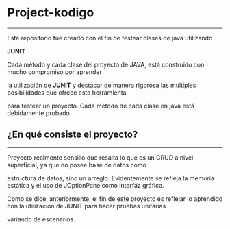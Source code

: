 ﻿# Project-kodigo
 ---

Este repositorio fue creado con el fin de testear clases de java utilizando

**JUNIT**

Cada método y cada clase del proyecto de JAVA, está construído con mucho compromiso por aprender 

la utilización de **JUNIT** y destacar de manera rigorosa las multiples posibilidades que ofrece esta herramienta

para testear un proyecto. Cada método de cada clase en java está debidamente probado.

## ¿En qué consiste el proyecto?
---
Proyecto realmente sensillo que resalta lo que es un CRUD a nivel superficial, ya que no posee base de datos como

estructura de datos, sino un arreglo. Evidentemente se refleja la memoria estática y el uso de JOptionPane como interfáz gráfica.

Como se dice, anteriormente, el fin de este proyecto es reflejar lo aprendido con la utilización de JUNIT para hacer pruebas unitarias

variando de escenarios.
